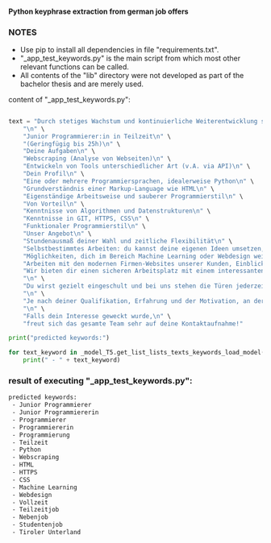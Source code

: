 


#### Python keyphrase extraction from german job offers



### NOTES
- Use pip to install all dependencies in file "requirements.txt".
- "_app_test_keywords.py" is the main script from which most other relevant functions can be called.
- All contents of the "lib" directory were not developed as part of the bachelor thesis and are merely used.


content of "_app_test_keywords.py":

```python

text = "Durch stetiges Wachstum und kontinuierliche Weiterentwicklung sind wir am zentralen Standort Innsbruck auf der Suche nach Verstärkung:\n" \
    "\n" \
    "Junior Programmierer:in in Teilzeit\n" \
    "(Geringfügig bis 25h)\n" \
    "Deine Aufgaben\n" \
    "Webscraping (Analyse von Webseiten)\n" \
    "Entwickeln von Tools unterschiedlicher Art (v.A. via API)\n" \
    "Dein Profil\n" \
    "Eine oder mehrere Programmiersprachen, idealerweise Python\n" \
    "Grundverständnis einer Markup-Language wie HTML\n" \
    "Eigenständige Arbeitsweise und sauberer Programmierstil\n" \
    "Von Vorteil\n" \
    "Kenntnisse von Algorithmen und Datenstrukturen\n" \
    "Kenntnisse in GIT, HTTPS, CSS\n" \
    "Funktionaler Programmierstil\n" \
    "Unser Angebot\n" \
    "Stundenausmaß deiner Wahl und zeitliche Flexibilität\n" \
    "Selbstbestimmtes Arbeiten: du kannst deine eigenen Ideen umsetzen, wir geben dir wenig Vorgaben\n" \
    "Möglichkeiten, dich im Bereich Machine Learning oder Webdesign weiterzuentwickeln\n" \
    "Arbeiten mit den modernen Firmen-Websites unserer Kunden, Einblick in deren Entwicklung\n" \
    "Wir bieten dir einen sicheren Arbeitsplatz mit einem interessanten Arbeitsumfeld, abwechslungsreichen Projekten und Herausforderungen. Am gut angebundenen Standort direkt beim Innsbrucker Hauptbahnhof freut sich ein junges und freundliches Team auf die Zusammenarbeit.\n" \
    "\n" \
    "Du wirst gezielt eingeschult und bei uns stehen die Türen jederzeit offen, falls dir mal etwas unklar ist. Gerne lassen wir dich an unserem Wissen teilhaben und begleiten dich\n" \
    "\n" \
    "Je nach deiner Qualifikation, Erfahrung und der Motivation, an der Wachstumsphase eines aufstrebenden, innovativen Unternehmen mitzuwirken, zeigen wir die Bereitschaft zur Überzahlung auf Basis des Kollektivvertrages Information und Consulting.\n" \
    "\n" \
    "Falls dein Interesse geweckt wurde,\n" \
    "freut sich das gesamte Team sehr auf deine Kontaktaufnahme!"

print("predicted keywords:")

for text_keyword in _model_T5.get_list_lists_texts_keywords_load_model([text])[0]:
    print(" - " + text_keyword)
```

### result of executing "_app_test_keywords.py":

```bash
predicted keywords:
 - Junior Programmierer
 - Junior Programmiererin
 - Programmierer
 - Programmiererin
 - Programmierung
 - Teilzeit
 - Python
 - Webscraping
 - HTML
 - HTTPS
 - CSS
 - Machine Learning
 - Webdesign
 - Vollzeit
 - Teilzeitjob
 - Nebenjob
 - Studentenjob
 - Tiroler Unterland
```

